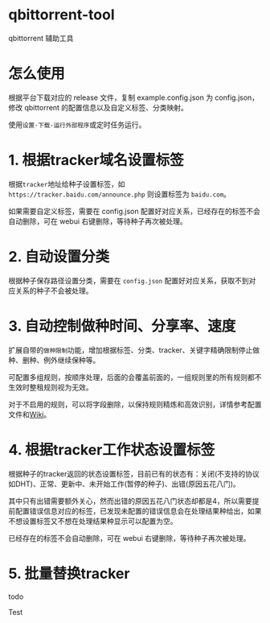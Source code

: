 # qbittorrent-tool
qbittorrent 辅助工具

# 怎么使用

根据平台下载对应的 release 文件，复制 example.config.json 为 config.json，修改 qbittorrent 的配置信息以及自定义标签、分类映射。

使用`设置-下载-运行外部程序`或定时任务运行。

# 1. 根据tracker域名设置标签

根据`tracker`地址给种子设置标签，如 `https://tracker.baidu.com/announce.php` 则设置标签为 `baidu.com`。

如果需要自定义标签，需要在 config.json 配置好对应关系，已经存在的标签不会自动删除，可在 webui 右键删除，等待种子再次被处理。

# 2. 自动设置分类

根据种子保存路径设置分类，需要在 `config.json` 配置好对应关系，获取不到对应关系的种子不会被处理。

# 3. 自动控制做种时间、分享率、速度

扩展自带的`做种限制`功能，增加根据标签、分类、tracker、关键字精确限制停止做种、删种、例外继续保种等。

可配置多组规则，按顺序处理，后面的会覆盖前面的，一组规则里的所有规则都不生效时整租规则视为无效。

对于不启用的规则，可以将字段删除，以保持规则精炼和高效识别，详情参考配置文件和[Wiki](https://github.com/fengqi/qbittorrent-tool/wiki/%E8%87%AA%E5%8A%A8%E6%8E%A7%E5%88%B6%E5%81%9A%E7%A7%8D%E9%85%8D%E7%BD%AE%E8%AF%B4%E6%98%8E)。

# 4. 根据tracker工作状态设置标签

根据种子的tracker返回的状态设置标签，目前已有的状态有：关闭(不支持的协议如DHT)、正常、更新中、未开始工作(暂停的种子)、出错(原因五花八门)。

其中只有出错需要额外关心，然而出错的原因五花八门状态却都是4，所以需要提前配置错误信息对应的标签，已发现未配置的错误信息会在处理结果种给出，如果不想设置标签又不想在处理结果种显示可以配置为空。

已经存在的标签不会自动删除，可在 webui 右键删除，等待种子再次被处理。

# 5. 批量替换tracker

todo

Test
